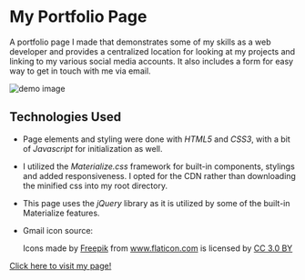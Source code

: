 My Portfolio Page
===================================================
A portfolio page I made that demonstrates some of my skills as a web developer and provides a centralized location for looking at my projects and linking to my various social media accounts. It also includes a form for easy way to get in touch with me via email.

![demo image]()

## Technologies Used
+ Page elements and styling were done with *HTML5* and *CSS3*, with a bit of *Javascript* for initialization as well.

+ I utilized the *Materialize.css* framework for built-in components, stylings and added responsiveness. I opted for the CDN rather than downloading the minified css into my root directory. 
  
+ This page uses the *jQuery* library as it is utilized by some of the built-in Materialize features. 

+ Gmail icon source: <div>Icons made by <a href="https://www.freepik.com/" title="Freepik">Freepik</a> from <a href="https://www.flaticon.com/" 			    title="Flaticon">www.flaticon.com</a> is licensed by <a href="http://creativecommons.org/licenses/by/3.0/" 			    title="Creative Commons BY 3.0" target="_blank">CC 3.0 BY</a></div>
   
  
[Click here to visit my page!](https://thornolan.github.io/ "deployed site")

















